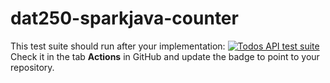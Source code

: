 # dat250-sparkjava-counter

This test suite should run after your implementation: [![Todos API test suite](https://github.com/selabhvl/dat250-sparkjava-counter/actions/workflows/main.yml/badge.svg)](https://github.com/selabhvl/dat250-sparkjava-counter/actions/workflows/main.yml)
Check it in the tab **Actions** in GitHub and update the badge to point to your repository.
